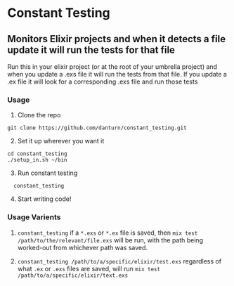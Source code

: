 # Constant Testing
## Monitors Elixir projects and when it detects a file update it will run the tests for that file

Run this in your elixir project (or at the root of your umbrella project) and when you update a .exs file it will run the tests from that file. If you update a .ex file it will look for a corresponding .exs file and run those tests

### Usage

1. Clone the repo
  ```shell
  git clone https://github.com/danturn/constant_testing.git
  ```

2. Set it up wherever you want it
  ```shell
  cd constant_testing
  ./setup_in.sh ~/bin
  ```

3. Run constant testing
  ```shell
    constant_testing
  ```

4. Start writing code!


### Usage Varients

1. `constant_testing`
if a `*.exs` or `*.ex` file is saved, then
`mix test /path/to/the/relevant/file.exs`
will be run, with the path being worked-out from whichever path was saved.

2. `constant_testing /path/to/a/specific/elixir/test.exs`
regardless of what `.ex` or `.exs` files are saved, will run
`mix test /path/to/a/specific/elixir/text.exs`
